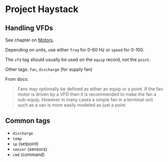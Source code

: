 # Project Haystack

## Handling VFDs

See chapter on [Motors](https://project-haystack.org/doc/docHaystack/Motors).

Depending on units, use either `freq` for 0-60 Hz or `speed` for 0-100.

The `vfd` tag should usually be used on the `equip` record, not the
`point`.

Other tags: `fan`, `discharge` (for supply fan)

From docs:

> Fans may optionally be defined as either an equip or a point. If the
> fan motor is driven by a VFD then it is recommended to make the fan a
> sub-equip. However in many cases a simple fan in a terminal unit such
> as a vav is more easily modeled as just a point.

## Common tags

- `discharge`
- `temp`
- `sp` (setpoint)
- `sensor` (sensors)
- `cmd` (command)
